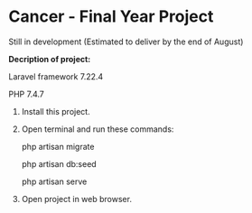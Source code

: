 # Cancer - Final Year Project
Still in development (Estimated to deliver by the end of August)

<strong>Decription of project:</strong>

Laravel framework 7.22.4

PHP 7.4.7

1. Install this project.

2. Open terminal and run these commands:

    php artisan migrate
    
    php artisan db:seed
    
    php artisan serve

3. Open project in web browser.
